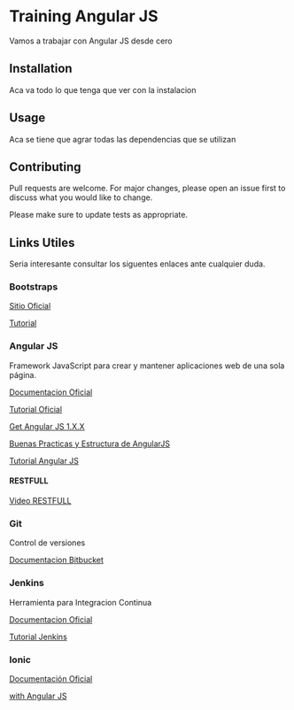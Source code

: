 # Training Angular JS

Vamos a trabajar con Angular JS desde cero

## Installation
Aca va todo lo que tenga que ver con la instalacion

## Usage
Aca se tiene que agrar todas las dependencias que se utilizan

## Contributing
Pull requests are welcome. For major changes, please open an issue first to discuss what you would like to change.

Please make sure to update tests as appropriate.

## Links Utiles
Seria interesante consultar los siguentes enlaces ante cualquier duda.

### Bootstraps

[Sitio Oficial](https://getbootstrap.com/)

[Tutorial](https://ajgallego.gitbooks.io/bootstrap-3/content/capitulo_introduccion.html)

### Angular JS

Framework JavaScript para crear y mantener aplicaciones web de una sola página.

[Documentacion Oficial](https://angularjs.org/)

[Tutorial Oficial](https://docs.angularjs.org/guide/introduction)

[Get Angular JS 1.X.X](https://code.angularjs.org/snapshot/docs/misc/started)

[Buenas Practicas y Estructura de AngularJS](https://scotch.io/tutorials/angularjs-best-practices-directory-structure)

[Tutorial Angular JS](https://www.w3schools.com/angular/)

#### RESTFULL

[Video RESTFULL](https://www.restapitutorial.com/lessons/whatisrest.html)

### Git

Control de versiones

[Documentacion Bitbucket](https://es.atlassian.com/git/tutorials/learn-git-with-bitbucket-cloud)

### Jenkins

Herramienta para Integracion Continua

[Documentacion Oficial](https://jenkins.io/doc/tutorials/)

[Tutorial Jenkins](https://www.tutorialspoint.com/jenkins/) 

### Ionic

[Documentación Oficial](https://ionicframework.com/)

[with Angular JS](https://ionicframework.com/present-ionic/slides/#/50)

